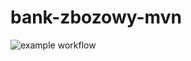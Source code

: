 # bank-zbozowy-mvn

![example workflow](https://github.com/cyrannano/bank-zbozowy-mvn/actions/workflows/ci.yml/badge.svg)
